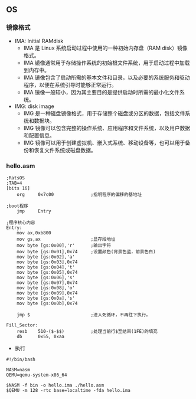 ## OS

### 镜像格式
* IMA: Initial RAMdisk
  * IMA 是 Linux 系统启动过程中使用的一种初始内存盘（RAM disk）镜像格式。
  * IMA 镜像通常用于存储操作系统的初始根文件系统，用于启动过程中加载到内存中。
  * IMA 镜像包含了启动所需的基本文件和目录，以及必要的系统服务和驱动程序，以便在系统引导时能够正常运行。
  * IMA 镜像一般较小，因为其主要目的是提供启动时所需的最小化文件系统。
* IMG: disk image
  * IMG 是一种磁盘镜像格式，用于存储整个磁盘或分区的数据，包括文件系统和数据块。
  * IMG 镜像可以包含完整的操作系统、应用程序和文件系统，以及用户数据和配置信息。
  * IMG 镜像可以用于创建虚拟机、嵌入式系统、移动设备等，也可以用于备份和恢复文件系统或磁盘数据。



### hello.asm
```
;RatsOS
;TAB=4
[bits 16]
	org     0x7c00 				;指明程序的偏移的基地址

;boot程序
	jmp     Entry

;程序核心内容
Entry:
	mov ax,0xb800
	mov gs,ax                   ;显存段地址
	mov byte [gs:0x00],'r'      ;输出字符
	mov byte [gs:0x01],0x74     ;设置颜色(背景色蓝，前景色白)
	mov byte [gs:0x02],'a'
	mov byte [gs:0x03],0x74
	mov byte [gs:0x04],'t'
	mov byte [gs:0x05],0x74
	mov byte [gs:0x06],'s'
	mov byte [gs:0x07],0x74
	mov byte [gs:0x08],'o'
	mov byte [gs:0x09],0x74
	mov byte [gs:0x0a],'s'
	mov byte [gs:0x0b],0x74
                 	
	jmp $						;进入死循环，不再往下执行。

Fill_Sector:
	resb    510-($-$$)       	;处理当前行$至结束(1FE)的填充
	db      0x55, 0xaa
```
* 执行
```
#!/bin/bash

NASM=nasm
QEMU=qemu-system-x86_64

$NASM -f bin -o hello.ima ./hello.asm
$QEMU -m 128 -rtc base=localtime -fda hello.ima
```